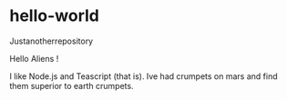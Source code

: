 # hello-world
Justanotherrepository

Hello Aliens !

I like Node.js and Teascript (that is).
Ive had crumpets on mars and find them superior to earth crumpets. 
